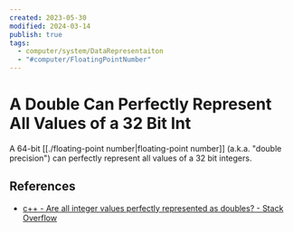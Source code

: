 ```yaml
---
created: 2023-05-30
modified: 2024-03-14
publish: true
tags:
  - computer/system/DataRepresentaiton
  - "#computer/FloatingPointNumber"
---
```


# A Double Can Perfectly Represent All Values of a 32 Bit Int
A 64-bit [[./floating-point number|floating-point number]] (a.k.a. "double precision") can perfectly represent all values of a 32 bit integers.

## References
- [c++ - Are all integer values perfectly represented as doubles? - Stack Overflow](https://stackoverflow.com/questions/43655668/are-all-integer-values-perfectly-represented-as-doubles)